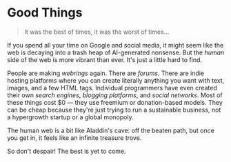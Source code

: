 # Good Things

> It was the best of times, it was the worst of times...

If you spend all your time on Google and social media, it might seem like the
web is decaying into a trash heap of AI-generated nonsense. But the _human_
side of the web is more vibrant than ever. It's just a little hard to find.

People are making _webrings_ again. There are _forums_. There are indie hosting
platforms where you can create literally anything you want with text, images,
and a few HTML tags. Individual programmers have even created their own
_search engines_, _blogging platforms_, and _social networks_. Most of these
things cost $0 — they use freemium or donation-based models. They can be cheap
because they're just trying to run a sustainable business, not a hypergrowth
startup or a global monopoly.

The human web is a bit like Aladdin's cave: off the beaten path, but once
you get in, it feels like an infinite treasure trove.

So don't despair! The best is yet to come.
